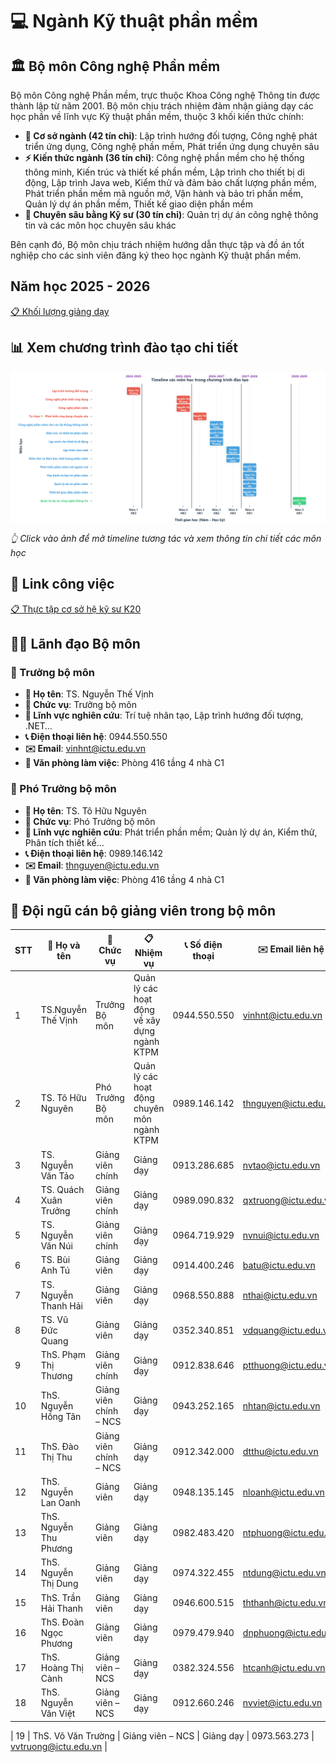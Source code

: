 # 💻 Ngành Kỹ thuật phần mềm

## 🏛️ Bộ môn Công nghệ Phần mềm

Bộ môn Công nghệ Phần mềm, trực thuộc Khoa Công nghệ Thông tin được thành lập từ năm 2001. Bộ môn chịu trách nhiệm đảm nhận giảng dạy các học phần về lĩnh vực Kỹ thuật phần mềm, thuộc 3 khối kiến thức chính:

- **🔄 Cơ sở ngành (42 tín chỉ)**: Lập trình hướng đối tượng, Công nghệ phát triển ứng dụng, Công nghệ phần mềm, Phát triển ứng dụng chuyên sâu
- **⚡ Kiến thức ngành (36 tín chỉ)**: Công nghệ phần mềm cho hệ thống thông minh, Kiến trúc và thiết kế phần mềm, Lập trình cho thiết bị di động, Lập trình Java web, Kiểm thử và đảm bảo chất lượng phần mềm, Phát triển phần mềm mã nguồn mở, Vận hành và bảo trì phần mềm, Quản lý dự án phần mềm, Thiết kế giao diện phần mềm
- **🧪 Chuyên sâu bằng Kỹ sư (30 tín chỉ)**: Quản trị dự án công nghệ thông tin và các môn học chuyên sâu khác

Bên cạnh đó, Bộ môn chịu trách nhiệm hướng dẫn thực tập và đồ án tốt nghiệp cho các sinh viên đăng ký theo học ngành Kỹ thuật phần mềm.
## Năm học 2025 - 2026
[📋 Khối lượng giảng dạy](https://ictu-se.github.io/KTPM/2025_2026.html)

## 📊 Xem chương trình đào tạo chi tiết

[![Gantt Chart - Chương trình Đào tạo KTPM](./KTPM.png)](https://ictu-se.github.io/KTPM/KTPM.html)

*👆 Click vào ảnh để mở timeline tương tác và xem thông tin chi tiết các môn học*

## 🔗 Link công việc

[📋 Thực tập cơ sở hệ kỹ sư K20](https://ictu-software-engineering.github.io/KTPM/TTKS_K20.html)

## 👨‍💼 Lãnh đạo Bộ môn

### 🎯 Trưởng bộ môn
- **👤 Họ tên**: TS. Nguyễn Thế Vịnh
- **💼 Chức vụ**: Trưởng bộ môn
- **🔬 Lĩnh vực nghiên cứu**: Trí tuệ nhân tạo, Lập trình hướng đối tượng, .NET…
- **📞 Điện thoại liên hệ**: 0944.550.550
- **✉️ Email**: vinhnt@ictu.edu.vn
- **🏢 Văn phòng làm việc**: Phòng 416 tầng 4 nhà C1

### 🤝 Phó Trưởng bộ môn
- **👤 Họ tên**: TS. Tô Hữu Nguyên
- **💼 Chức vụ**: Phó Trưởng bộ môn
- **🔬 Lĩnh vực nghiên cứu**: Phát triển phần mềm; Quản lý dự án, Kiểm thử, Phân tích thiết kế…
- **📞 Điện thoại liên hệ**: 0989.146.142
- **✉️ Email**: thnguyen@ictu.edu.vn
- **🏢 Văn phòng làm việc**: Phòng 416 tầng 4 nhà C1

## 👥 Đội ngũ cán bộ giảng viên trong bộ môn

| STT | 👤 Họ và tên | 💼 Chức vụ | 📋 Nhiệm vụ | 📞 Số điện thoại | ✉️ Email liên hệ |
|-----|-----------|---------|----------|---------------|---------------|
| 1 | TS.Nguyễn Thế Vịnh | Trưởng Bộ môn | Quản lý các hoạt động về xây dựng ngành KTPM | 0944.550.550 | vinhnt@ictu.edu.vn |
| 2 | TS. Tô Hữu Nguyên | Phó Trưởng Bộ môn | Quản lý các hoạt động chuyên môn ngành KTPM | 0989.146.142 | thnguyen@ictu.edu.vn |
| 3 | TS. Nguyễn Văn Tảo | Giảng viên chính | Giảng dạy | 0913.286.685 | nvtao@ictu.edu.vn |
| 4 | TS. Quách Xuân Trưởng | Giảng viên chính | Giảng dạy | 0989.090.832 | qxtruong@ictu.edu.vn |
| 5 | TS. Nguyễn Văn Núi | Giảng viên chính | Giảng dạy | 0964.719.929 | nvnui@ictu.edu.vn |
| 6 | TS. Bùi Anh Tú | Giảng viên | Giảng dạy | 0914.400.246 | batu@ictu.edu.vn |
| 7 | TS. Nguyễn Thanh Hải | Giảng viên | Giảng dạy | 0968.550.888 | nthai@ictu.edu.vn |
| 8 | TS. Vũ Đức Quang | Giảng viên | Giảng dạy | 0352.340.851 | vdquang@ictu.edu.vn |
| 9 | ThS. Phạm Thị Thương | Giảng viên chính | Giảng dạy | 0912.838.646 | ptthuong@ictu.edu.vn |
| 10 | ThS. Nguyễn Hồng Tân | Giảng viên chính – NCS | Giảng dạy | 0943.252.165 | nhtan@ictu.edu.vn |
| 11 | ThS. Đào Thị Thu | Giảng viên chính – NCS | Giảng dạy | 0912.342.000 | dtthu@ictu.edu.vn |
| 12 | ThS. Nguyễn Lan Oanh | Giảng viên | Giảng dạy | 0948.135.145 | nloanh@ictu.edu.vn |
| 13 | ThS. Nguyễn Thu Phương | Giảng viên | Giảng dạy | 0982.483.420 | ntphuong@ictu.edu.vn |
| 14 | ThS. Nguyễn Thị Dung | Giảng viên | Giảng dạy | 0974.322.455 | ntdung@ictu.edu.vn |
| 15 | ThS. Trần Hải Thanh | Giảng viên | Giảng dạy | 0946.600.515 | ththanh@ictu.edu.vn |
| 16 | ThS. Đoàn Ngọc Phương | Giảng viên | Giảng dạy | 0979.479.940 | dnphuong@ictu.edu.vn |
| 17 | ThS. Hoàng Thị Cành | Giảng viên – NCS | Giảng dạy | 0382.324.556 | htcanh@ictu.edu.vn |
| 18 | ThS. Nguyễn Văn Việt | Giảng viên – NCS | Giảng dạy | 0912.660.246 | nvviet@ictu.edu.vn |

| 19 | ThS. Võ Văn Trường | Giảng viên – NCS | Giảng dạy | 0973.563.273 | vvtruong@ictu.edu.vn |
